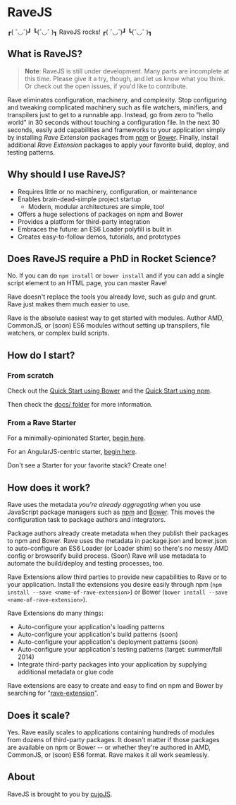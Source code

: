 # RaveJS

┏( ˆ◡ˆ)┛ ┗(ˆ◡ˆ )┓ RaveJS rocks! ┏( ˆ◡ˆ)┛ ┗(ˆ◡ˆ )┓

## What is RaveJS?

> **Note**: RaveJS is still under development.  Many parts are incomplete at
this time.  Please give it a try, though, and let us know what you think.
Or check out the open issues, if you'd like to contribute.

Rave eliminates configuration, machinery, and complexity.  Stop configuring
and tweaking complicated machinery such as file watchers, minifiers, and
transpilers just to get to a runnable app.  Instead, go from zero to "hello
world" in 30 seconds without touching a configuration file.  In the next 30
seconds, easily add capabilities and frameworks to your application simply
by installing *Rave Extension* packages from
[npm](http://www.npmjs.org/search?q=rave-extension) or
[Bower](http://bower.io/search/?q=rave-extension). Finally, install additional
*Rave Extension* packages to apply your favorite build, deploy, and testing
patterns.

## Why should I use RaveJS?

-	Requires little or no machinery, configuration, or maintenance
-	Enables brain-dead-simple project startup
	-	Modern, modular architectures are simple, too!
-	Offers a huge selections of packages on npm and Bower
-   Provides a platform for third-party integration
-	Embraces the future: an ES6 Loader polyfill is built in
-	Creates easy-to-follow demos, tutorials, and prototypes


## Does RaveJS require a PhD in Rocket Science?

No.  If you can do `npm install` or `bower install` and if you can add
a single script element to an HTML page, you can master Rave!

Rave doesn't replace the tools you already love, such as gulp and grunt.
Rave just makes them much easier to use.

Rave is the absolute easiest way to get started with modules.  Author AMD,
CommonJS, or (soon) ES6 modules without setting up transpilers, file watchers,
or complex build scripts.


## How do I start?

### From scratch

Check out the [Quick Start using Bower](./docs/quick-start-bower.md)
and the [Quick Start using npm](./docs/quick-start-npm.md).

Then check the [docs/ folder](./docs/) for more information.

### From a Rave Starter

For a minimally-opinionated Starter,
[begin here](http://github.com/RaveJS/rave-start).

For an AngularJS-centric starter,
[begin here](http://github.com/RaveJS/rave-start-angular).

Don't see a Starter for your favorite stack?  Create one!

## How does it work?

Rave uses the metadata *you're already aggregating* when you use JavaScript
package managers such as [npm](http://npmjs.org) and [Bower](http://bower.io).
This moves the configuration task to package authors and integrators.

Package authors already create metadata when they publish their
packages to npm and Bower.  Rave uses the metadata in package.json and
bower.json to auto-configure an ES6 Loader (or Loader shim) so there's no
messy AMD config or browserify build process.  (Soon) Rave will use
metadata to automate the build/deploy and testing processes, too.

Rave Extensions allow third parties to provide new capabilities
to Rave or to your application.  Install the extensions you desire easily
through npm (`npm install --save <name-of-rave-extension>`) or Bower
(`bower install --save <name-of-rave-extension>`).

Rave Extensions do many things:

- Auto-configure your application's loading patterns
- Auto-configure your application's build patterns (soon)
- Auto-configure your application's deployment patterns (soon)
- Auto-configure your application's testing patterns (target: summer/fall 2014)
- Integrate third-party packages into your application by supplying additional
  metadata or glue code

Rave extensions are easy to create and easy to find on npm and
Bower by searching for "[rave-extension](http://www.npmjs.org/search?q=rave-extension)".


## Does it scale?

Yes. Rave easily scales to applications containing hundreds of modules
from dozens of third-party packages.  It doesn't matter if those packages
are available on npm or Bower -- or whether they're authored in AMD, CommonJS,
or (soon) ES6 format.  Rave makes it all work seamlessly.


## About

RaveJS is brought to you by [cujoJS](http://cujojs.com).
